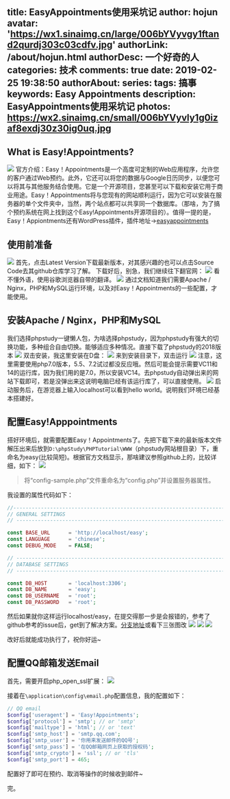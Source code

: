 title: EasyAppointments使用采坑记
author: hojun
avatar: 'https://wx1.sinaimg.cn/large/006bYVyvgy1ftand2qurdj303c03cdfv.jpg'
authorLink: /about/hojun.html
authorDesc: 一个好奇的人
categories: 技术
comments: true
date: 2019-02-25 19:38:50
authorAbout:
series:
tags: 搞事
keywords: Easy Appointments
description: EasyAppointments使用采坑记
photos: https://wx2.sinaimg.cn/small/006bYVyvly1g0izaf8exdj30z30ig0uq.jpg
---
## What is Easy!Appointments?
![](https://wx2.sinaimg.cn/large/006bYVyvly1g0izaf8exdj30z30ig0uq.jpg)
官方介绍：Easy！Appointments是一个高度可定制的Web应用程序，允许您的客户通过Web预约。此外，它还可以将您的数据与Google日历同步，以便您可以将其与其他服务结合使用。它是一个开源项目，您甚至可以下载和安装它用于商业用途。Easy！Appointments将与您现有的网站顺利运行，因为它可以安装在服务器的单个文件夹中，当然，两个站点都可以共享同一个数据库。（那啥，为了搞个预约系统在网上找到这个Easy!Appointments开源项目的）。值得一提的是，Easy！Appiontments还有WordPress插件，插件地址->[easyappointments](https://wordpress.org/plugins/easyappointments/)

## 使用前准备
![](https://ws1.sinaimg.cn/large/006bYVyvly1g0izul709hj30lf0ea75f.jpg)
首先，点击Latest Version下载最新版本，对其感兴趣的也可以点击Source Code去其github仓库学习了解。
下载好后，别急，我们继续往下翻官网：
![](https://wx1.sinaimg.cn/large/006bYVyvly1g0j01xxrjvj30p80gtdid.jpg)
看不懂外语，使用谷歌浏览器自带的翻译。
![](https://wx2.sinaimg.cn/large/006bYVyvly1g0j0931qj9j30p40f8mz3.jpg)
通过文档知道我们需要Apache / Nginx，PHP和MySQL运行环境，以及对Easy！Appointments的一些配置，才能使用。

## 安装Apache / Nginx，PHP和MySQL
我们选择phpstudy一键懒人包，为啥选择phpstudy，因为phpstudy有强大的切换功能，多种组合自由切换。能够适应多种情况。直接下载了phpstudy的2018版本
![](https://wx1.sinaimg.cn/large/006bYVyvly1g0j0ra134jj30od0hh480.jpg)
双击安装，我这里安装在D盘：
![](https://ws2.sinaimg.cn/large/006bYVyvly1g0j3ai2ljrj30bl05wjrj.jpg)
来到安装目录下，双击运行
![](https://ws2.sinaimg.cn/large/006bYVyvly1g0j3cszoa1j30gb0dywg8.jpg)
注意，这里需要使用php7.0版本，5.5、7.2试过都没反应哦。然后可能会提示需要VC11和14的运行库，因为我们用的是7.0，所以安装VC14。去phpstudy自动弹出来的网站下载即可，若是没弹出来这说明电脑已经有该运行库了，可以直接使用。
![](https://wx4.sinaimg.cn/large/006bYVyvly1g0j3hcpnbnj30gi09bgmf.jpg)
启动服务后，在游览器上输入localhost可以看到hello world。说明我们环境已经基本搭建好。

## 配置Easy!Apppointments
搭好环境后，就需要配置Easy！Appointments了。先把下载下来的最新版本文件解压出来后放到`D:\phpStudy\PHPTutorial\WWW`（phpstudy网站根目录）下，重命名为easy(比较简短)。根据官方文档显示，那啥建议参照github上的，比较详细，如下：
![](https://wx4.sinaimg.cn/large/006bYVyvly1g0j44mtrxhj30qt0ajmyl.jpg)

>将“config-sample.php”文件重命名为“config.php”并设置服务器属性。

我设置的属性代码如下：
```php
//------------------------------------------------------------------------
// GENERAL SETTINGS
// ------------------------------------------------------------------------

const BASE_URL      = 'http://localhost/easy';
const LANGUAGE      = 'chinese';
const DEBUG_MODE    = FALSE;

// ------------------------------------------------------------------------
// DATABASE SETTINGS
// ------------------------------------------------------------------------

const DB_HOST       = 'localhost:3306';
const DB_NAME       = 'easy';
const DB_USERNAME   = 'root';
const DB_PASSWORD   = 'root';

```
然后如果就你这样运行localhost/easy，在提交得那一步是会报错的，参考了github参考的issue后，get到了解决方案。[分支地址](https://github.com/oxteam/easyappointments/commit/3dde409f729067ba21fcb1b8a10ce03a35484623)或看下三张图改
![](https://ws1.sinaimg.cn/large/006bYVyvly1g0j4gi3il5j30j509tq3k.jpg)
![](https://ws3.sinaimg.cn/large/006bYVyvly1g0j4gz7avyj30jt07aglz.jpg)
![](https://ws3.sinaimg.cn/large/006bYVyvly1g0j4h94kgnj30kf09o750.jpg)

改好后就能成功执行了，祝你好运~

## 配置QQ邮箱发送Email

首先，需要开启php_open_ssl扩展：
![](https://ws1.sinaimg.cn/large/006bYVyvly1g0iwifl7x6j30qm0jndip.jpg)

接着在`\application\config\email.php`配置信息，我的配置如下：
```php
// QQ email
$config['useragent'] = 'Easy!Appointments';
$config['protocol'] = 'smtp'; // or 'smtp'
$config['mailtype'] = 'html'; // or 'text'
$config['smtp_host'] = 'smtp.qq.com';
$config['smtp_user'] = '你用来发送邮件的QQ号'; 
$config['smtp_pass'] = '在QQ邮箱网页上获取的授权码';
$config['smtp_crypto'] = 'ssl'; // or 'tls'
$config['smtp_port'] = 465;
```
配置好了即可在预约、取消等操作的时候收到邮件~

完。
